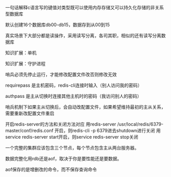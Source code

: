 

一句话解释c语言写的键值对类型既可以使用内存存储又可以持久化存储的非关系型数据库

默认创建16个数据库db00-db15，数据存到从00到15


真实场景下大部分都是读操作，采用读写分离，各司其职，相似的还有读写分离数据库

知识扩展：单机

知识扩展：守护进程

哨兵必须先停止运行，才能修改配置文件改否则修改无效

requirepass 是主机密码，redis-cli连接时输入（别人访问我的密码）

authpass 是主从切换时连接其他主机时的密码（我访问别人的密码）

哨兵机制下如果主从切换后，会自动改配置文件，如果希望维持最初的主从关系，需要重新改配置文件重启

开启redis-server的方法和关闭方法对应
用redis-server /usr/local/redis/6379-master/conf/redis.conf 开启，则redis-cli -p 6379进去shutdown进行关闭
用service redis-server start开启，则service redis-server stop关闭

一个完整的集群应该包含三个节点，每个节点包含主从两台服务器。

数据完整化用rdb还是aof，取决于你是要性能还是要数据。

aof保存的是增删改的命令，而不保存查询命令

